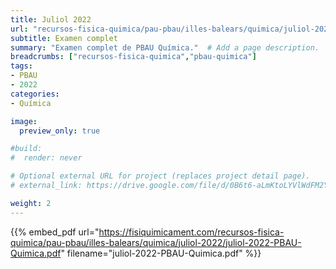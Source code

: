 ```yaml
---
title: Juliol 2022
url: "recursos-fisica-quimica/pau-pbau/illes-balears/quimica/juliol-2022"
subtitle: Examen complet
summary: "Examen complet de PBAU Química."  # Add a page description.
breadcrumbs: ["recursos-fisica-quimica","pbau-quimica"]
tags:
- PBAU
- 2022
categories:
- Química

image:
  preview_only: true

#build:
#  render: never

# Optional external URL for project (replaces project detail page).
# external_link: https://drive.google.com/file/d/0B6t6-aLmKtoLYVlWdFM2Ym5fV28/view

weight: 2
---
```


{{% embed_pdf url="https://fisiquimicament.com/recursos-fisica-quimica/pau-pbau/illes-balears/quimica/juliol-2022/juliol-2022-PBAU-Quimica.pdf" filename="juliol-2022-PBAU-Quimica.pdf" %}}